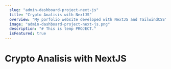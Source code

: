 ```yaml
---
  slug: "admin-dashboard-project-next-js"
  title: "Crypto Analisis with NextJS"
  overview: "My porfolio website developed with NextJS and TailwindCSS"
  image: "admin-dashboard-project-next-js.png"
  description: "# This is temp PROJECT."
  isFeatured: true
---
```


# Crypto Analisis with NextJS